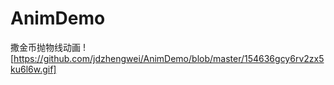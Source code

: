 # AnimDemo
撒金币抛物线动画
![https://github.com/jdzhengwei/AnimDemo/blob/master/154636gcy6rv2zx5ku6l6w.gif]
